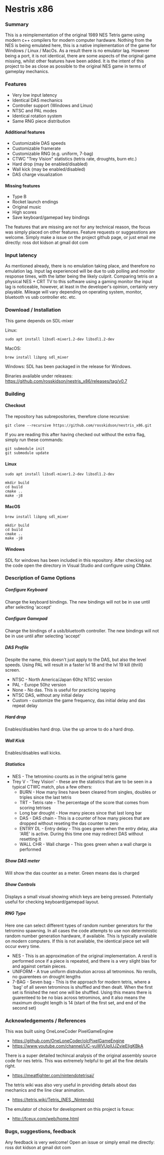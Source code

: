 # Nestris x86

### Summary
This is a reimplementation of the original 1989 NES Tetris game using modern c++ compilers for modern computer hardware.  Nothing from the NES is being emulated here, this is a native implementation of the game for Windows / Linux / MacOs.  As a result there is no emulator lag.  However being a port, it is not identical, there are some aspects of the original game missing, whilst other features have been added.  It is the intent of this project to be as close as possible to the original NES game in terms of gameplay mechanics.

### Features
- Very low input latency
- Identical DAS mechanics
- Controller support (Windows and Linux)
- NTSC and PAL modes
- Identical rotation system
- Same RNG piece distribution

#### Additional features
- Customizable DAS speeds
- Customizable framerate
- Customizable RNG (e.g. uniform, 7-bag)
- CTWC "Trey Vision" statistics (tetris rate, droughts, burn etc.)
- Hard drop (may be enabled/disabled)
- Wall kick (may be enabled/disabled)
- DAS charge visualization

#### Missing features
- Type B
- Rocket launch endings
- Original music
- High scores
- Save keyboard/gamepad key bindings

The features that are missing are not for any technical reason, the focus was simply placed on other features.  Feature requests or suggesstions are welcome. Simply make a issue on the project github page, or just email me directly: ross dot kidson at gmail dot com

### Input latency
As mentioned already, there is no emulation taking place, and therefore no emulation lag. Input lag experienced will be due to usb polling and monitor response times, with the latter being the likely culprit. Comparing tetris on a physical NES + CRT TV to this software using a gaming monitor the input lag is noticeable, however, at least in the developer's opinion, certainly very playable.  Mileage will vary depending on operating system, monitor, bluetooth vs usb controller etc. etc.

### Download / Installation

This game depends on SDL-mixer

Linux:
```
sudo apt install libsdl-mixer1.2-dev libsdl1.2-dev
```
MacOS:
```
brew install libpng sdl_mixer
```
Windows:
SDL has been packaged in the release for Windows.

Binaries available under releases:
https://github.com/rosskidson/nestris_x86/releases/tag/v0.7

### Building

#### Checkout
The repository has subrepositories, therefore clone recursive:
```
git clone --recursive https://github.com/rosskidson/nestris_x86.git
```
If you are reading this after having checked out without the extra flag, simply run these commands:
```
git submodule init
git submodule update
```

#### Linux
```
sudo apt install libsdl-mixer1.2-dev libsdl1.2-dev
```
```
mkdir build
cd build
cmake ..
make -j8
```
#### MacOS
```
brew install libpng sdl_mixer
```
```
mkdir build
cd build
cmake ..
make -j8
```
#### Windows
SDL for windows has been included in this repository. After checking out the code open the directory in Visual Studio and configure using CMake.

### Description of Game Options

##### Configure Keyboard
Change the keyboard bindings.  The new bindings will not be in use until after selecting 'accept'

##### Configure Gamepad
Change the bindings of a usb/bluetooth controller. The new bindings will not be in use until after selecting 'accept'

##### DAS Profile
Despite the name, this doesn't just apply to the DAS, but also the level speeds.  Using PAL will result in a faster lvl 18 and the lvl 19 kill (thrill) screen.

- NTSC - North America/Japan 60hz NTSC version
- PAL - Europe 50hz version
- None - No das.  This is useful for practicing tapping
- NTSC DAS, without any initial delay
- Custom - customize the game frequency, das initial delay and das repeat delay

##### Hard drop
Enables/disables hard drop.  Use the up arrow to do a hard drop.

##### Wall Kick
Enables/disables wall kicks.

##### Statistics
- NES - The tetromino counts as in the original tetris game
- Trey V - 'Trey Vision' - these are the statistics that are to be seen in a typical CTWC match, plus a few others:
  - BURN - How many lines have been cleared from singles, doubles or triples since the last tetris
  - TRT - Tetris rate - The percentage of the score that comes from scoring tetrises
  - Long bar drought - How many pieces since that last long bar
  - DAS - DAS chain - This is a counter of how many pieces that are dropped without reseting the das counter to zero
  - ENTRY DL - Entry delay - This goes green when the entry delay, aka 'ARE' is active. During this time one may redirect DAS without resetting it
  - WALL CHR - Wall charge - This goes green when a wall charge is performed

##### Show DAS meter
Will show the das counter as a meter. Green means das is charged

##### Show Controls
Displays a small visual showing which keys are being pressed. Potentially useful for checking keyboard/gamepad layout.

##### RNG Type
Here one can select different types of random number generators for the tetromino spawning.  In all cases the code attempts to use non deterministic random number generation hardware, if available.  This is typically available on modern computers.  If this is not available, the identical piece set will occur every time.

- NES - This is an approximation of the original implementation.  A reroll is performed once if a piece is repeated, and there is a very slight bias for and against certain pieces.
- UNIFORM - A true uniform distrubution across all tetrominos. No rerolls, no guarentees on drought lengths
- 7-BAG - Seven bag - This is the approach for modern tetris, where a 'bag' of all seven tetrominos is shuffled and then dealt.  When the first set is finished the next one will be shuffled.  Using this means there is guarenteed to be no bias across tetrominos, and it also means the maximum drought length is 14 (start of the first set, and end of the second set)
  
### Acknowledgements / References
This was built using OneLoneCoder PixelGameEngine
- https://github.com/OneLoneCoder/olcPixelGameEngine
- https://www.youtube.com/channel/UC-yuWVUplUJZvieEligKBkA

There is a super detailed techincal analysis of the original assembly source code for nes tetris. This was extremely helpful to get all the fine details right.
- https://meatfighter.com/nintendotetrisai/

The tetris wiki was also very useful in providing details about das mechanics and the line clear animation.
- https://tetris.wiki/Tetris_(NES,_Nintendo)

The emulator of choice for development on this project is fceux:
- http://fceux.com/web/home.html

### Bugs, suggestions, feedback
Any feedback is very welcome! Open an issue or simply email me directly: ross dot kidson at gmail dot com
